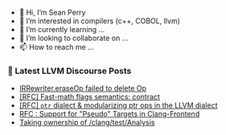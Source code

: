 - 👋 Hi, I’m Sean Perry
- 👀 I’m interested in compilers (c++, COBOL, llvm)
- 🌱 I’m currently learning ...
- 💞️ I’m looking to collaborate on ...
- 📫 How to reach me ...

<!---
s66perry/s66perry is a ✨ special ✨ repository because its `README.md` (this file) appears on your GitHub profile.
You can click the Preview link to take a look at your changes.
--->
### 📕 Latest LLVM Discourse Posts

<!-- DISCOURSE-LLVM:START -->
- [IRRewriter.eraseOp failed to delete Op](https://discourse.llvm.org/t/irrewriter-eraseop-failed-to-delete-op/84745#post_4)
- [[RFC] Fast-math flags semantics: contract](https://discourse.llvm.org/t/rfc-fast-math-flags-semantics-contract/84478#post_2)
- [[RFC] `ptr` dialect &amp; modularizing ptr ops in the LLVM dialect](https://discourse.llvm.org/t/rfc-ptr-dialect-modularizing-ptr-ops-in-the-llvm-dialect/75142?page=3#post_57)
- [RFC : Support for &quot;Pseudo&quot; Targets in Clang-Frontend](https://discourse.llvm.org/t/rfc-support-for-pseudo-targets-in-clang-frontend/84704#post_10)
- [Taking ownership of /clang/test/Analysis](https://discourse.llvm.org/t/taking-ownership-of-clang-test-analysis/84689#post_5)
<!-- DISCOURSE-LLVM:END -->
